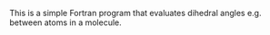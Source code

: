 This is a simple Fortran program that evaluates dihedral angles e.g. between atoms in a molecule.  
